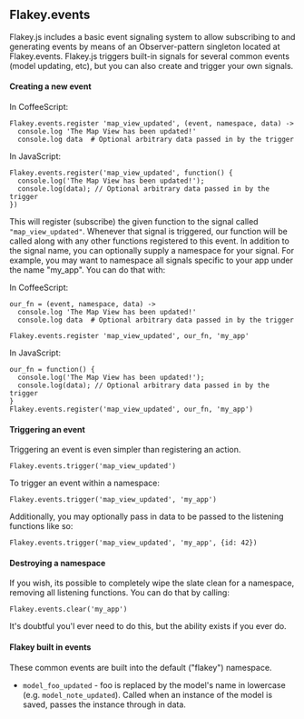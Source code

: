 ## Flakey.events

Flakey.js includes a basic event signaling system to allow subscribing to and generating events by means of an Observer-pattern singleton located at Flakey.events. Flakey.js triggers built-in signals for several common events (model updating, etc), but you can also create and trigger your own signals.

#### Creating a new event
In CoffeeScript:

    Flakey.events.register 'map_view_updated', (event, namespace, data) ->
      console.log 'The Map View has been updated!'
      console.log data  # Optional arbitrary data passed in by the trigger
      
In JavaScript:

    Flakey.events.register('map_view_updated', function() {
      console.log('The Map View has been updated!');
      console.log(data); // Optional arbitrary data passed in by the trigger
    })
    
This will register (subscribe) the given function to the signal called `"map_view_updated"`.  Whenever that signal is triggered, our function will be called along with any other functions registered to this event. In addition to the signal name, you can optionally supply a namespace for your signal. For example, you may want to namespace all signals specific to your app under the name "my_app". You can do that with:

In CoffeeScript:
    
    our_fn = (event, namespace, data) ->
      console.log 'The Map View has been updated!'
      console.log data  # Optional arbitrary data passed in by the trigger
      
    Flakey.events.register 'map_view_updated', our_fn, 'my_app'
      
In JavaScript:

    our_fn = function() {
      console.log('The Map View has been updated!');
      console.log(data); // Optional arbitrary data passed in by the trigger
    }
    Flakey.events.register('map_view_updated', our_fn, 'my_app')
    
#### Triggering an event
Triggering an event is even simpler than registering an action.

    Flakey.events.trigger('map_view_updated')

To trigger an event within a namespace:

    Flakey.events.trigger('map_view_updated', 'my_app')
    
Additionally, you may optionally pass in data to be passed to the listening functions like so:

    Flakey.events.trigger('map_view_updated', 'my_app', {id: 42})
    
#### Destroying a namespace
If you wish, its possible to completely wipe the slate clean for a namespace, removing all listening functions.  You can do that by calling:

    Flakey.events.clear('my_app')
    
It's doubtful you'l ever need to do this, but the ability exists if you ever do.

#### Flakey built in events
These common events are built into the default ("flakey") namespace.

- `model_foo_updated` - foo is replaced by the model's name in lowercase (e.g. `model_note_updated`). Called when an instance of the model is saved, passes the instance through in data.

